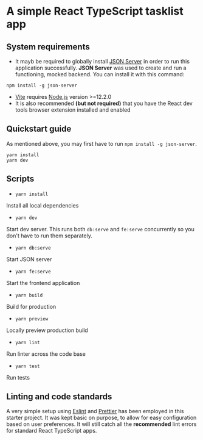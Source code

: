 # A simple React TypeScript tasklist app

## System requirements

- It mayb be required to globally install [JSON Server](https://github.com/typicode/json-server) in order to run this application successfully. **JSON Server** was used to create and run a functioning, mocked backend. You can install it with this command:

```
npm install -g json-server
```

- [Vite](https://vitejs.dev/) requires [Node.js](https://nodejs.org/en/) version >=12.2.0
- It is also recommended **(but not required)** that you have the React dev tools browser extension installed and enabled

## Quickstart guide

As mentioned above, you may first have to run `npm install -g json-server`.

```
yarn install
yarn dev
```

## Scripts

- `yarn install`

Install all local dependencies

- `yarn dev`

Start dev server. This runs both `db:serve` and `fe:serve` concurrently so you don't have to run them separately.

- `yarn db:serve`

Start JSON server

- `yarn fe:serve`

Start the frontend application

- `yarn build`

Build for production

- `yarn preview`

Locally preview production build

- `yarn lint`

Run linter across the code base

- `yarn test`

Run tests

## Linting and code standards

A very simple setup using [Eslint](https://eslint.org/) and [Prettier](https://prettier.io/) has been employed in this starter project. It was kept basic on purpose, to allow for easy configuration based on user preferences. It will still catch all the **recommended** lint errors for standard React TypeScript apps.
